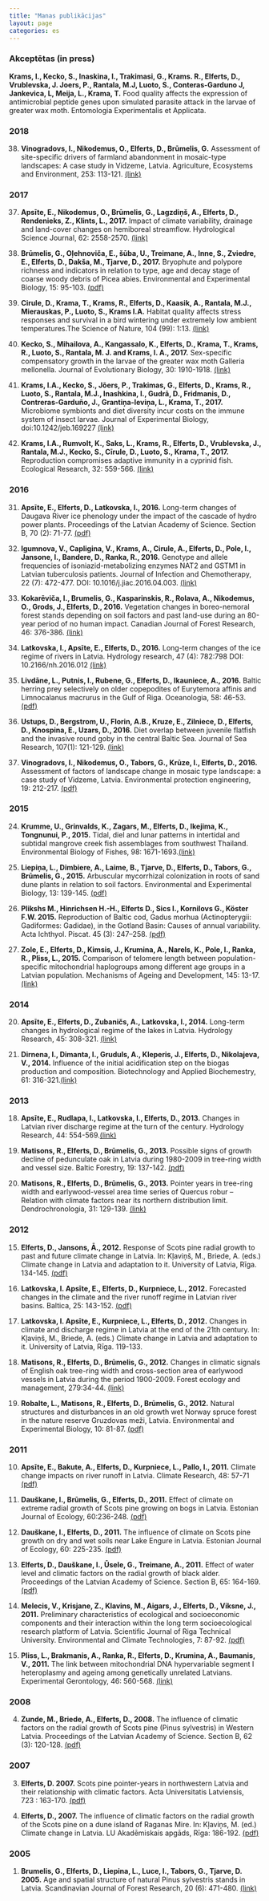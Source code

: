 ```yaml
---
title: "Manas publikācijas"
layout: page
categories: es
---
```


### Akceptētas (in press)

**Krams, I., Kecko, S., Inaskina, I., Trakimasi, G., Krams. R., Elferts, D., Vrublevska, J. Joers, P., Rantala, M.J, Luoto, S., Conteras-Garduno J, Jankevica, L, Meija, L., Krama, T.** Food quality affects the expression of antimicrobial peptide genes upon simulated parasite attack in the larvae of greater wax moth. Entomologia Experimentalis et Applicata.


### 2018

38) **Vinogradovs, I., Nikodemus, O., Elferts, D., Brūmelis, G.** Assessment of site-specific drivers of farmland abandonment in mosaic-type landscapes: A case study in Vidzeme, Latvia. Agriculture, Ecosystems and Environment, 253: 113-121. [(link)](https://www.sciencedirect.com/science/article/pii/S0167880917304619)

### 2017

37) **Apsīte, E., Nikodemus, O., Brūmelis, G., Lagzdiņš, A., Elferts, D., Rendenieks, Z., Klints, L., 2017.** Impact of climate variability, drainage and land-cover changes on hemiboreal streamflow. Hydrological Science Journal, 62: 2558-2570. [(link)](http://www.tandfonline.com/doi/abs/10.1080/02626667.2017.1393821)

36) **Brūmelis, G., Oļehnoviča, E., šūba, U., Treimane, A., Inne, S., Zviedre, E., Elferts, D., Dakša, M., Tjarve, D., 2017.** Bryophute and polypore richness and indicators in relation to type, age and decay stage of coarse woody debris of Picea abies. Environmental and Experimental Biology, 15: 95-103. [(pdf)](http://eeb.lu.lv/EEB/current/EEB_XV_Brumelis.pdf) 

35) **Cirule, D., Krama, T., Krams, R., Elferts, D., Kaasik, A., Rantala, M.J., Mierauskas, P., Luoto, S., Krams I.A.** Habitat quality affects stress responses and survival in a bird wintering under extremely low ambient temperatures.The Science of Nature, 104 (99): 1:13. [(link)](https://link.springer.com/article/10.1007/s00114-017-1519-8)

34) **Kecko, S., Mihailova, A., Kangassalo, K., Elferts, D., Krama, T., Krams, R., Luoto, S., Rantala, M. J. and Krams, I. A., 2017.** Sex-specific compensatory growth in the larvae of the greater wax moth Galleria mellonella. Journal of Evolutionary Biology, 30: 1910-1918. [(link)](http://onlinelibrary.wiley.com/doi/10.1111/jeb.13150/full)

33) **Krams, I.A., Kecko, S., Jõers, P., Trakimas, G., Elferts, D., Krams, R., Luoto, S., Rantala, M.J., Inashkina, I., Gudrā, D., Fridmanis, D., Contreras-Garduño, J., Grantiņa-Ieviņa, L., Krama, T., 2017.** Microbiome symbionts and diet diversity incur costs on the immune system of insect larvae. Journal of Experimental Biology, doi:10.1242/jeb.169227 [(link)](http://jeb.biologists.org/content/early/2017/09/21/jeb.169227.article-info)

32) **Krams, I.A., Rumvolt, K., Saks, L., Krams, R., Elferts, D., Vrublevska, J., Rantala, M.J., Kecko, S., Cīrule, D., Luoto, S., Krama, T., 2017.** Reproduction compromises adaptive immunity in a cyprinid fish. Ecological Research, 32: 559-566. [(link)](https://link.springer.com/epdf/10.1007/s11284-017-1467-y?author_access_token=kH9tQmQoNg65BqPTO8p7Dfe4RwlQNchNByi7wbcMAY6eyW-Bjb476h4gpBUKG8whFBYsTFRGPAWo6Fsee9RlliPXrkb9vtvX-Or4lu_DK89D3096X7YlDvZd7Zm95AY1lNCCTy1GX0kPmCgjz-WrJA==)


### 2016

31) **Apsīte, E., Elferts, D., Latkovska, I., 2016.** Long-term changes of Daugava River ice phenology under the impact of the cascade of hydro power plants. Proceedings of the Latvian Academy of Science. Section B, 70 (2): 71-77. [(pdf)](http://www.degruyter.com/dg/viewarticle.fullcontentlink:pdfeventlink/$002fj$002fprolas.2016.70.issue-2$002fprolas-2016-0012$002fprolas-2016-0012.pdf/prolas-2016-0012.pdf?format=INT&t:ac=j$002fprolas.2016.70.issue-2$002fprolas-2016-0012$002fprolas-2016-0012.xml)

30) **Igumnova, V., Capligina, V., Krams, A., Cirule, A., Elferts, D., Pole, I., Jansone, I., Bandere, D., Ranka, R., 2016.** Genotype and allele frequencies of isoniazid-metabolizing enzymes NAT2 and GSTM1 in Latvian tuberculosis patients. Journal of Infection and Chemotherapy, 22  (7): 472-477. DOI: 10.1016/j.jiac.2016.04.003. [(link)](http://www.sciencedirect.com/science/article/pii/S1341321X16300460)

29) **Kokarēviča, I., Brumelis, G., Kasparinskis, R., Rolava, A., Nikodemus, O., Grods, J., Elferts, D., 2016.** Vegetation changes in boreo-nemoral forest stands depending on soil factors and past land-use during an 80-year period of no human impact. Canadian Journal of Forest Research, 46: 376-386. [(link)](http://www.nrcresearchpress.com/doi/abs/10.1139/cjfr-2015-0343)

28) **Latkovska, I., Apsīte, E., Elferts, D., 2016.** Long-term changes of the ice regime of rivers in Latvia. Hydrology research, 47 (4): 782:798 DOI: 10.2166/nh.2016.012 [(link)](http://hr.iwaponline.com/content/early/2016/01/28/nh.2016.012.abstract)

27) **Livdāne, L., Putnis, I., Rubene, G., Elferts, D., Ikauniece, A., 2016.** Baltic herring prey selectively on older copepodites of Eurytemora affinis and Limnocalanus macrurus in the Gulf of Riga. Oceanologia, 58: 46-53. [(pdf)](http://ac.els-cdn.com/S007832341500113X/1-s2.0-S007832341500113X-main.pdf?_tid=0396ca6e-f7fd-11e5-a7fe-00000aacb361&acdnat=1459510356_746e58eb57951fef049e77ea743c6cca)

26) **Ustups, D., Bergstrom, U., Florin, A.B., Kruze, E., Zilniece, D., Elferts, D., Knospina, E., Uzars, D., 2016.** Diet overlap between juvenile flatfish and the invasive round goby in the central Baltic Sea. Journal of Sea Research, 107(1): 121-129. [(link)](http://www.sciencedirect.com/science/article/pii/S1385110115300216)

25) **Vinogradovs, I., Nikodemus, O., Tabors, G., Krūze, I., Elferts, D., 2016.** Assessment of factors of landscape change in mosaic type landscape: a case study of Vidzeme, Latvia. Environmental protection engineering, 19: 212-217. [(pdf)](http://old.konferencijos.vgtu.lt/jmk.aainz.vgtu.lt/public_html/index.php/conference/2016/paper/view/263/105)


### 2015

24) **Krumme, U., Grinvalds, K., Zagars, M., Elferts, D., Ikejima, K., Tongnunui, P., 2015.** Tidal, diel and lunar patterns in intertidal and subtidal mangrove creek fish assemblages from southwest Thailand. Environmental Biology of Fishes, 98: 1671-1693.[(link)](http://link.springer.com/article/10.1007/s10641-015-0393-5)

23) **Liepiņa, L., Dimbiere, A., Laime, B., Tjarve, D., Elferts, D., Tabors, G., Brūmelis, G., 2015.** Arbuscular mycorrhizal colonization in roots of sand dune plants in relation to soil factors. Environmental and Experimental Biology, 13: 139-145. [(pdf)](http://eeb.lu.lv/EEB/201510/EEB_13_Liepina.pdf)

22) **Plikshs M., Hinrichsen H.-H., Elferts D., Sics I., Kornilovs G., Köster F.W. 2015.** Reproduction of Baltic cod, Gadus morhua (Actinopterygii: Gadiformes: Gadidae), in the Gotland Basin: Causes of annual variability. Acta Ichthyol. Piscat. 45 (3): 247–258. [(pdf)](http://eprints.uni-kiel.de/30109/1/04_1623_F1.pdf)

21) **Zole, E., Elferts, D., Kimsis, J., Krumina, A., Narels, K., Pole, I., Ranka, R., Pliss, L., 2015.** Comparison of telomere length between population-specific mitochondrial haplogroups among different age groups in a Latvian population. Mechanisms of Ageing and Development, 145: 13-17. [(link)](http://www.sciencedirect.com/science/article/pii/S0047637415000032)


### 2014

20) **Apsīte, E., Elferts, D., Zubaničs, A., Latkovska, I., 2014.** Long-term changes in hydrological regime of the lakes in Latvia. Hydrology Research, 45: 308-321. [(link)](http://hr.iwaponline.com/content/45/3/308.abstract)

19) **Dirnena, I., Dimanta, I., Gruduls, A., Kleperis, J., Elferts, D., Nikolajeva, V., 2014.** Influence of the initial acidification step on the biogas production and composition. Biotechnology and Applied Biochemestry, 61: 316-321.[(link)](http://onlinelibrary.wiley.com/doi/10.1002/bab.1163/abstract;jsessionid=41704C057A0C5B466360D33C5EB718BE.f01t02?userIsAuthenticated=true&deniedAccessCustomisedMessage=)

### 2013

18) **Apsīte, E., Rudlapa, I., Latkovska, I., Elferts, D., 2013.** Changes in Latvian river discharge regime at the turn of the century. Hydrology Research, 44: 554-569.[(link)](http://hr.iwaponline.com/content/44/3/554.abstract)

17) **Matisons, R., Elferts, D., Brūmelis, G., 2013.** Possible signs of growth decline of pedunculate oak in Latvia during 1980-2009 in tree-ring width and vessel size. Baltic Forestry, 19: 137-142. [(pdf)](http://www.balticforestry.mi.lt/bf/PDF_Articles/2013-19[1]/Matisons%20Roberts.pdf)

16) **Matisons, R., Elferts, D., Brūmelis, G., 2013.** Pointer years in tree-ring width and earlywood-vessel area time series of Quercus robur – Relation with climate factors near its northern distribution limit. Dendrochronologia, 31: 129-139. [(link)](http://www.sciencedirect.com/science/article/pii/S1125786512000781)


### 2012

15) **Elferts, D., Jansons, Ā., 2012.** Response of Scots pine radial growth to past and future climate change in Latvia. In: Kļaviņš, M., Briede, A. (eds.) Climate change in Latvia and adaptation to it. University of Latvia, Rīga. 134-145. [(pdf)](https://www.researchgate.net/publication/256385551_Response_of_Scots_pine_radial_growth_to_past_and_future_climate_change_in_Latvia)

14) **Latkovska, I. Apsīte, E., Elferts, D., Kurpniece, L., 2012.** Forecasted changes in the climate and the river runoff regime in Latvian river basins. Baltica, 25: 143-152. [(pdf)](http://opalas.geo.lt/geo/fileadmin/Failai/Baltica2009/Baltica_25_2_/BALTICA_143-152.pdf)

13) **Latkovska, I. Apsīte, E., Kurpniece, L., Elferts, D., 2012.** Changes in climate and discharge regime in Latvia at the end of the 21th century. In: Kļaviņš, M., Briede, A. (eds.) Climate change in Latvia and adaptation to it. University of Latvia, Rīga. 119-133.

12) **Matisons, R., Elferts, D., Brūmelis, G., 2012.** Changes in climatic signals of English oak tree-ring width and cross-section area of earlywood vessels in Latvia during the period 1900-2009. Forest ecology and management, 279:34-44. [(link)](http://www.sciencedirect.com/science/article/pii/S0378112712003064)

11) **Robalte, L., Matisons, R., Elferts, D., Brūmelis, G., 2012.** Natural structures and disturbances in an old growth wet Norway spruce forest in the nature reserve Gruzdovas meži, Latvia. Environmental and Experimental Biology, 10: 81-87. [(pdf)](http://eeb.lu.lv/EEB/201209/EEB_10_Robalte.pdf)

### 2011

10) **Apsīte, E., Bakute, A., Elferts, D., Kurpniece, L., Pallo, I., 2011.** Climate change impacts on river runoff in Latvia. Climate Research, 48: 57-71 [(pdf)](https://www.researchgate.net/profile/Apsite_Elga/publication/235341897_Climate_change_impacts_on_river_runoff_in_Latvia/links/02bfe51112d3235864000000.pdf)

9) **Dauškane, I., Brūmelis, G., Elferts, D., 2011.** Effect of climate on extreme radial growth of Scots pine growing on bogs in Latvia. Estonian Journal of Ecology, 60:236-248. [(pdf)](http://www.eap.ee/public/Ecology/2011/issue_3/ecol-2011-3-236-248.pdf)

8) **Dauškane, I., Elferts, D., 2011.** The influence of climate on Scots pine growth on dry and wet soils near Lake Engure in Latvia. Estonian Journal of Ecology, 60: 225-235. [(pdf)](http://kirj.ee/public/Ecology/2011/issue_3/ecol-2011-3-225-235.pdf)

7) **Elferts, D., Dauškane, I., Ūsele, G., Treimane, A., 2011.** Effect of water level and climatic factors on the radial growth of black alder.  Proceedings of the Latvian Academy of Science. Section B, 65: 164-169.[(pdf)](http://www.degruyter.com/dg/viewarticle.fullcontentlink:pdfeventlink/$002fj$002fprolas.2011.65.issue-5-6$002fv10046-011-0032-2$002fv10046-011-0032-2.pdf/v10046-011-0032-2.pdf?t:ac=j$002fprolas.2011.65.issue-5-6$002fv10046-011-0032-2$002fv10046-011-0032-2.xml)

6) **Melecis, V., Krisjane, Z., Klavins, M., Aigars, J., Elferts, D., Viksne, J., 2011.** Preliminary characteristics of ecological and socioeconomic components and their interaction within the long term socioecological research platform of Latvia. Scientific Journal of Riga Technical University. Environmental and Climate Technologies, 7: 87-92. [(pdf)](http://www.degruyter.com/dg/viewarticle.fullcontentlink:pdfeventlink/$002fj$002frtuect.2011.7.issue--1$002fv10145-011-0032-0$002fv10145-011-0032-0.pdf/v10145-011-0032-0.pdf?t:ac=j$002frtuect.2011.7.issue--1$002fv10145-011-0032-0$002fv10145-011-0032-0.xml)

5) **Pliss, L., Brakmanis, A., Ranka, R., Elferts, D., Krumina, A., Baumanis, V., 2011.** The link between mitochondrial DNA hypervariable segment I heteroplasmy and ageing among genetically unrelated Latvians. Experimental Gerontology, 46: 560-568. [(link)](http://www.sciencedirect.com/science/article/pii/S0531556511000660)

### 2008

4) **Zunde, M., Briede, A., Elferts, D., 2008.** The influence of climatic factors on the radial growth of Scots pine (Pinus sylvestris) in Western Latvia. Proceedings of the Latvian Academy of Science. Section B, 62 (3): 120-128. [(pdf)](http://www.degruyter.com/dg/viewarticle.fullcontentlink:pdfeventlink/$002fj$002fprolas.2008.62.issue-3$002fv10046-008-0015-0$002fv10046-008-0015-0.pdf/v10046-008-0015-0.pdf?t:ac=j$002fprolas.2008.62.issue-3$002fv10046-008-0015-0$002fv10046-008-0015-0.xml)

### 2007

3) **Elferts, D. 2007.** Scots pine pointer-years in northwestern Latvia and their relationship with climatic factors. Acta Universitatis Latviensis, 723 : 163-170. [(pdf)](http://eeb.lu.lv/EEB/2007/Elferts.pdf)

2) **Elferts, D., 2007.** The influence of climatic factors on the radial growth of the Scots pine on a dune island of Raganas Mire. In: Kļaviņs, M. (ed.) Climate change in Latvia. LU Akadēmiskais apgāds, Rīga: 186-192. [(pdf)](https://www.researchgate.net/publication/256202421_Influence_of_climatic_factors_on_the_radial_growth_of_Scots_pine_on_a_dune_island_of_Ragana_mire)

### 2005

1) **Brumelis, G., Elferts, D., Liepina, L., Luce, I., Tabors, G., Tjarve, D. 2005.** Age and spatial structure of natural Pinus sylvestris stands in Latvia. Scandinavian Journal of Forest Research, 20 (6): 471-480. [(link)](http://www.tandfonline.com/doi/abs/10.1080/02827580500339526)
